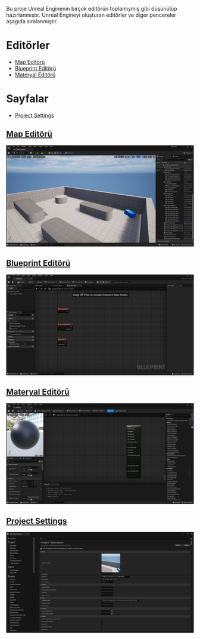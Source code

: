Bu proje Unreal Enginenin birçok editörün toplamıymış gibi düşünülüp hazırlanmıştır. Unreal Engineyi oluşturan editörler ve diger pencereler aşagıda sıralanmıştır.

# Editörler

* [Map Editörü](#map-edit%C3%B6r%C3%BC)
* [Blueprint Editörü](#blueprint-edit%C3%B6r%C3%BC)
* [Materyal Editörü](#materyal-edit%C3%B6r%C3%BC)


# Sayfalar
* [Project Settings](#project-settings)



## [Map Editörü](Map%20Editörü)
<img src="Dosyalar/Map_Editor_Ana_Ekran.jpg">

## [Blueprint Editörü](Blueprint%20Editörü)
<img src="Dosyalar/Blueprint_Editor_Ana_Ekran.jpg">

## [Materyal Editörü](Materyal%20Editörü)
<img src="Dosyalar/Materyal_Editor_Ana_Ekran.jpg">



## [Project Settings](Project%20Settings)
<img src="Dosyalar/Project_Settings_Ana_Ekran.jpg">
